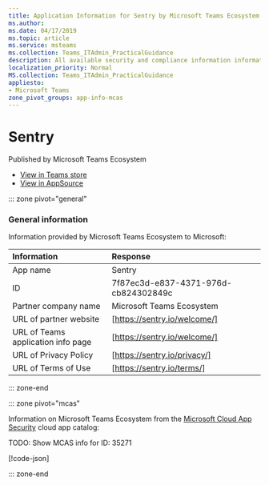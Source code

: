 ```yaml
---
title: Application Information for Sentry by Microsoft Teams Ecosystem
ms.author: 
ms.date: 04/17/2019
ms.topic: article
ms.service: msteams
ms.collection: Teams_ITAdmin_PracticalGuidance
description: All available security and compliance information information for Sentry, its data handling policies, its Microsoft Cloud App Security app catalog information, and security/compliance information in the CSA STAR registry.
localization_priority: Normal
MS.collection: Teams_ITAdmin_PracticalGuidance
appliesto:
- Microsoft Teams
zone_pivot_groups: app-info-mcas
---
```

# Sentry

Published by Microsoft Teams Ecosystem
* <a href="https://teams.microsoft.com/l/app/7f87ec3d-e837-4371-976d-cb824302849c" target="_blank">View in Teams store</a>
* <a href="https://appsource.microsoft.com/en-us/product/office/WA104381566" target="_blank">View in AppSource</a>

::: zone pivot="general"

### General information

Information provided by Microsoft Teams Ecosystem to Microsoft:

| **Information** | **Response** |
|:----------------|:-------------|
| App name | Sentry |
| ID | 7f87ec3d-e837-4371-976d-cb824302849c |
| Partner company name | Microsoft Teams Ecosystem |
| URL of partner website | [https://sentry.io/welcome/] |
| URL of Teams application info page | [https://sentry.io/welcome/] |
| URL of Privacy Policy | [https://sentry.io/privacy/] |
| URL of Terms of Use | [https://sentry.io/terms/] |

::: zone-end


::: zone pivot="mcas"

Information on Microsoft Teams Ecosystem from the [Microsoft Cloud App Security](https://www.microsoft.com/en-us/enterprise-mobility-security/cloud-app-security) cloud app catalog:

TODO: Show MCAS info for ID: 35271

[!code-json[](./json/35271.json)]

::: zone-end

